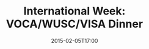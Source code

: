 ---
layout: post
title:  "International Week: VOCA/WUSC/VISA Dinner"
date:   2015-02-05T17:00
start:  "5:00"
end:    "6:00"
categories: events
---